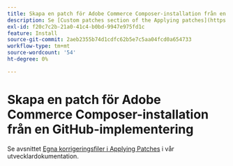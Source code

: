 ```yaml
---
title: Skapa en patch för Adobe Commerce Composer-installation från en GitHub-implementering
description: Se [Custom patches section of the Applying patches](https://experienceleague.adobe.com/sv/docs/commerce-operations/upgrade-guide/patches/overview#custom-patches) i vår utvecklardokumentation.
exl-id: f20c7c2b-21a0-41c4-b0bd-9947e975fd1c
feature: Install
source-git-commit: 2aeb2355b74d1cdfc62b5e7c5aa04fcd0a654733
workflow-type: tm+mt
source-wordcount: '54'
ht-degree: 0%

---
```


# Skapa en patch för Adobe Commerce Composer-installation från en GitHub-implementering

Se avsnittet [Egna korrigeringsfiler i Applying Patches](https://experienceleague.adobe.com/sv/docs/commerce-operations/upgrade-guide/patches/overview#custom-patches) i vår utvecklardokumentation.

